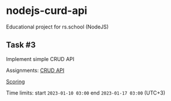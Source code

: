 # nodejs-curd-api

Educational project for rs.school (NodeJS)

## Task #3

Implement simple CRUD API

Assignments: [CRUD API](https://github.com/AlreadyBored/nodejs-assignments/blob/main/assignments/crud-api/assignment.md)

[Scoring](https://github.com/AlreadyBored/nodejs-assignments/blob/main/assignments/crud-api/score.md)

Time limits: start `2023-01-10 03:00` end `2023-01-17 03:00` (UTC+3)
